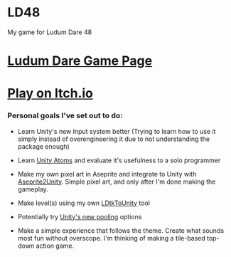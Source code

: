 # LD48
My game for Ludum Dare 48

# [Ludum Dare Game Page](https://ldjam.com/events/ludum-dare/48/$243042)
# [Play on Itch.io](https://cammin.itch.io/ld48-game-working-title)

### Personal goals I've set out to do:
- Learn Unity's new Input system better (Trying to learn how to use it simply instead of overengineering it due to not understanding the package enough)
- Learn [Unity Atoms](https://unity-atoms.github.io/unity-atoms/) and evaluate it's usefulness to a solo programmer
- Make my own pixel art in Aseprite and integrate to Unity with [Aseprite2Unity](https://github.com/Seanba/Aseprite2Unity). Simple pixel art, and only after I'm done making the gameplay.
- Make level(s) using my own [LDtkToUnity](https://github.com/Cammin/LDtkUnity) tool
- Potentially try [Unity's new pooling](https://docs.unity3d.com/2021.1/Documentation/ScriptReference/Pool.ObjectPool_1.html) options  

- Make a simple experience that follows the theme. Create what sounds most fun without overscope. I'm thinking of making a tile-based top-down action game.
